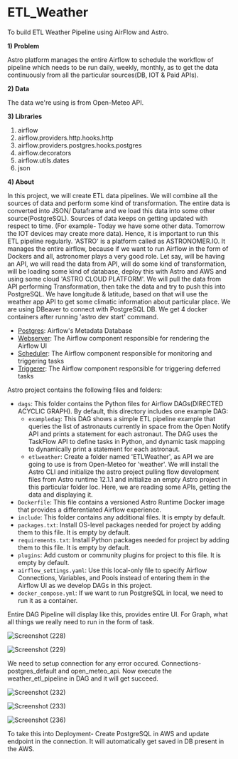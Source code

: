 ETL_Weather
================
To build ETL Weather Pipeline using AirFlow and Astro.

**1) Problem**
   
Astro platform manages the entire Airflow to schedule the workflow of pipeline which needs to be run daily, weekly, monthly, as to get the data continuously from all the particular sources(DB, IOT & Paid APIs).

**2) Data**

The data we're using is from Open-Meteo API.

**3) Libraries**

1. airflow
2. airflow.providers.http.hooks.http
3. airflow.providers.postgres.hooks.postgres
4. airflow.decorators
5. airflow.utils.dates
6. json

**4) About**

In this project, we will create ETL data pipelines. We will combine all the sources of data and perform some kind of transformation. The entire data is converted into JSON/ Dataframe and we load this data into some other source(PostgreSQL). Sources of data keeps on getting updated with respect to time. (For example- Today we have some other data. Tomorrow the IOT devices may create more data). Hence, it is important to run this ETL pipeline regularly. 'ASTRO' is a platform called as ASTRONOMER.IO. It manages the entire airflow, because if we want to run Airflow in the form of Dockers and all, astronomer plays a very good role. Let say, will be having an API, we will read the data from API, will do some kind of transformation, will be loading some kind of database, deploy this with Astro and AWS and using some cloud 'ASTRO CLOUD PLATFORM'. We will pull the data from API performing Transformation, then take the data and try to push this into PostgreSQL. We have longitude & latitude, based on that will use the weather app API to get some climatic information about particular place. We are using DBeaver to connect with PostgreSQL DB. We get 4 docker containers after running 'astro dev start' command. 

- <ins>Postgres</ins>: Airflow's Metadata Database
- <ins>Webserver</ins>: The Airflow component responsible for rendering the Airflow UI
- <ins>Scheduler</ins>: The Airflow component responsible for monitoring and triggering tasks
- <ins>Triggerer</ins>: The Airflow component responsible for triggering deferred tasks

Astro project contains the following files and folders:

- `dags`: This folder contains the Python files for Airflow DAGs(DIRECTED ACYCLIC GRAPH). By default, this directory includes one example DAG:
    - `exampledag`: This DAG shows a simple ETL pipeline example that queries the list of astronauts currently in space from the Open Notify API and prints a statement for each astronaut. The DAG uses the TaskFlow API to define tasks in Python, and dynamic task mapping to dynamically print a statement for each astronaut.
    - `etlweather`: Create a folder named 'ETLWeather', as API we are going to use is from Open-Meteo for 'weather'. We will install the Astro CLI and initialize the astro project pulling flow development files from Astro runtime 12.1.1 and initialize an empty Astro project in this particular folder loc. Here, we are reading some APIs, getting the data and displaying it.
- `Dockerfile`: This file contains a versioned Astro Runtime Docker image that provides a differentiated Airflow experience.
- `include`: This folder contains any additional files. It is empty by default.
- `packages.txt`: Install OS-level packages needed for project by adding them to this file. It is empty by default.
- `requirements.txt`: Install Python packages needed for project by adding them to this file. It is empty by default.
- `plugins`: Add custom or community plugins for project to this file. It is empty by default.
- `airflow_settings.yaml`: Use this local-only file to specify Airflow Connections, Variables, and Pools instead of entering them in the Airflow UI as we develop DAGs in this project.
- `docker_compose.yml`: If we want to run PostgreSQL in local, we need to run it as a container.


Entire DAG Pipeline will display like this, provides entire UI. For Graph, what all things we really need to run in the form of task. 

![Screenshot (228)](https://github.com/user-attachments/assets/fef2e80f-98f9-4b92-a4e9-34353dd30b5a)

![Screenshot (229)](https://github.com/user-attachments/assets/cc1ccf66-a4cb-4028-afb2-cb892e857bcd)

We need to setup connection for any error occured. Connections- postgres_default and open_meteo_api. Now execute the weather_etl_pipeline in DAG and it will get succeed. 

![Screenshot (232)](https://github.com/user-attachments/assets/cc74c634-9217-4b6f-8978-985e792d1484)

![Screenshot (233)](https://github.com/user-attachments/assets/f5903bde-4444-42e5-9f1e-3a13b62adc46)

![Screenshot (236)](https://github.com/user-attachments/assets/b044bfa0-3059-4ba6-afef-f07cb783b4df)

To take this into Deployment- Create PostgreSQL in AWS and update endpoint in the connection. It will automatically get saved in DB present in the AWS. 
